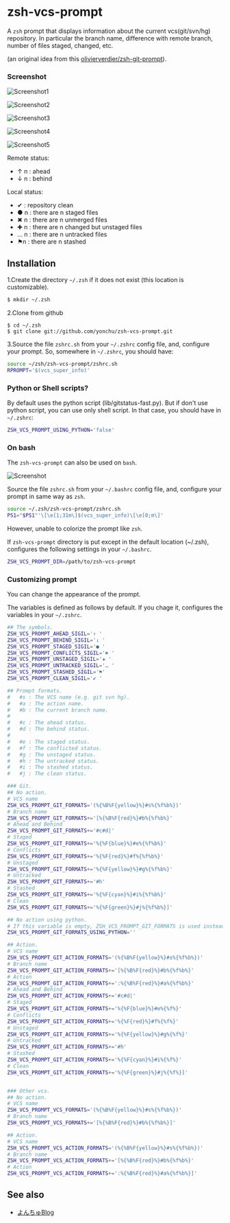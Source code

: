 zsh-vcs-prompt
======================

A ``zsh`` prompt that displays information about the current vcs(git/svn/hg) repository.
In particular the branch name, difference with remote branch, number of files staged, changed, etc.

(an original idea from this [olivierverdier/zsh-git-prompt](https://github.com/olivierverdier/zsh-git-prompt)).

### Screenshot

![Screenshot1](https://raw.github.com/yonchu/zsh-vcs-prompt/master/img/sample01.png)

![Screenshot2](https://raw.github.com/yonchu/zsh-vcs-prompt/master/img/sample02.png)

![Screenshot3](https://raw.github.com/yonchu/zsh-vcs-prompt/master/img/sample03.png)

![Screenshot4](https://raw.github.com/yonchu/zsh-vcs-prompt/master/img/sample04.png)

![Screenshot5](https://raw.github.com/yonchu/zsh-vcs-prompt/master/img/sample05.png)

Remote status:

- ↑ n : ahead
- ↓ n : behind

Local status:

- ✔  :  repository clean
- ● n : there are n staged files
- ✖ n : there are n unmerged files
- ✚ n : there are n changed but unstaged files
- … n : there are n untracked files
- ⚑n  : there are n stashed

Installation
---------------

1.Create the directory ``~/.zsh`` if it does not exist (this location is customizable).

```bash
$ mkdir ~/.zsh
```

2.Clone from github

```console
$ cd ~/.zsh
$ git clone git://github.com/yonchu/zsh-vcs-prompt.git
```

3.Source the file ``zshrc.sh`` from your ``~/.zshrc`` config file, and, configure your prompt. So, somewhere in ``~/.zshrc``, you should have:

```bash
source ~/zsh/zsh-vcs-prompt/zshrc.sh
RPROMPT='$(vcs_super_info)'
```

### Python or Shell scripts?

By default uses the python script (lib/gitstatus-fast.py). But if don't use python script, you can use only shell script.
In that case, you should have in ```~/.zshrc```:

```bash
ZSH_VCS_PROMPT_USING_PYTHON='false'
```
### On bash

The ``zsh-vcs-prompt`` can also be used on ``bash``.

![Screenshot](https://raw.github.com/yonchu/zsh-vcs-prompt/master/img/sample01_bash.png)

Source the file ``zshrc.sh`` from your ``~/.bashrc`` config file, and, configure your prompt in same way as ``zsh``.

```bash
source ~/.zsh/zsh-vcs-prompt/zshrc.sh
PS1="$PS1"'\[\e[1;31m\]$(vcs_super_info)\[\e[0;m\]'
```
However, unable to colorize the prompt like ``zsh``.

If ``zsh-vcs-prompt`` directory is put except in the default location (~/.zsh),
 configures the following settings in your ``~/.bashrc``.

```bash
ZSH_VCS_PROMPT_DIR=/path/to/zsh-vcs-prompt
```

### Customizing prompt

You can change the appearance of the prompt.

The variables is defined as follows by default.
If you chage it, configures the variables in your ``~/.zshrc``.

```bash
## The symbols.
ZSH_VCS_PROMPT_AHEAD_SIGIL='↑ '
ZSH_VCS_PROMPT_BEHIND_SIGIL='↓ '
ZSH_VCS_PROMPT_STAGED_SIGIL='● '
ZSH_VCS_PROMPT_CONFLICTS_SIGIL='✖ '
ZSH_VCS_PROMPT_UNSTAGED_SIGIL='✚ '
ZSH_VCS_PROMPT_UNTRACKED_SIGIL='… '
ZSH_VCS_PROMPT_STASHED_SIGIL='⚑'
ZSH_VCS_PROMPT_CLEAN_SIGIL='✔ '
```

```bash
## Prompt formats.
#   #s : The VCS name (e.g. git svn hg).
#   #a : The action name.
#   #b : The current branch name.
#
#   #c : The ahead status.
#   #d : The behind status.
#
#   #e : The staged status.
#   #f : The conflicted status.
#   #g : The unstaged status.
#   #h : The untracked status.
#   #i : The stashed status.
#   #j : The clean status.

### Git.
## No action.
# VCS name
ZSH_VCS_PROMPT_GIT_FORMATS='(%{%B%F{yellow}%}#s%{%f%b%})'
# Branch name
ZSH_VCS_PROMPT_GIT_FORMATS+='[%{%B%F{red}%}#b%{%f%b%}'
# Ahead and Behind
ZSH_VCS_PROMPT_GIT_FORMATS+='#c#d|'
# Staged
ZSH_VCS_PROMPT_GIT_FORMATS+='%{%F{blue}%}#e%{%f%b%}'
# Conflicts
ZSH_VCS_PROMPT_GIT_FORMATS+='%{%F{red}%}#f%{%f%b%}'
# Unstaged
ZSH_VCS_PROMPT_GIT_FORMATS+='%{%F{yellow}%}#g%{%f%b%}'
# Untracked
ZSH_VCS_PROMPT_GIT_FORMATS+='#h'
# Stashed
ZSH_VCS_PROMPT_GIT_FORMATS+='%{%F{cyan}%}#i%{%f%b%}'
# Clean
ZSH_VCS_PROMPT_GIT_FORMATS+='%{%F{green}%}#j%{%f%b%}]'

## No action using python.
# If this variable is empty, ZSH_VCS_PROMPT_GIT_FORMATS is used instead of it.
ZSH_VCS_PROMPT_GIT_FORMATS_USING_PYTHON=''

## Action.
# VCS name
ZSH_VCS_PROMPT_GIT_ACTION_FORMATS='(%{%B%F{yellow}%}#s%{%f%b%})'
# Branch name
ZSH_VCS_PROMPT_GIT_ACTION_FORMATS+='[%{%B%F{red}%}#b%{%f%b%}'
# Action
ZSH_VCS_PROMPT_GIT_ACTION_FORMATS+=':%{%B%F{red}%}#a%{%f%b%}'
# Ahead and Behind
ZSH_VCS_PROMPT_GIT_ACTION_FORMATS+='#c#d|'
# Staged
ZSH_VCS_PROMPT_GIT_ACTION_FORMATS+='%{%F{blue}%}#e%{%f%}'
# Conflicts
ZSH_VCS_PROMPT_GIT_ACTION_FORMATS+='%{%F{red}%}#f%{%f%}'
# Unstaged
ZSH_VCS_PROMPT_GIT_ACTION_FORMATS+='%{%F{yellow}%}#g%{%f%}'
# Untracked
ZSH_VCS_PROMPT_GIT_ACTION_FORMATS+='#h'
# Stashed
ZSH_VCS_PROMPT_GIT_ACTION_FORMATS+='%{%F{cyan}%}#i%{%f%}'
# Clean
ZSH_VCS_PROMPT_GIT_ACTION_FORMATS+='%{%F{green}%}#j%{%f%}]'


### Other vcs.
## No action.
# VCS name
ZSH_VCS_PROMPT_VCS_FORMATS='(%{%B%F{yellow}%}#s%{%f%b%})'
# Branch name
ZSH_VCS_PROMPT_VCS_FORMATS+='[%{%B%F{red}%}#b%{%f%b%}]'

## Action.
# VCS name
ZSH_VCS_PROMPT_VCS_ACTION_FORMATS='(%{%B%F{yellow}%}#s%{%f%b%})'
# Branch name
ZSH_VCS_PROMPT_VCS_ACTION_FORMATS+='[%{%B%F{red}%}#b%{%f%b%}'
# Action
ZSH_VCS_PROMPT_VCS_ACTION_FORMATS+=':%{%B%F{red}%}#a%{%f%b%}]'
```

See also
---------------

* [よんちゅBlog](http://yonchu.hatenablog.com/)
